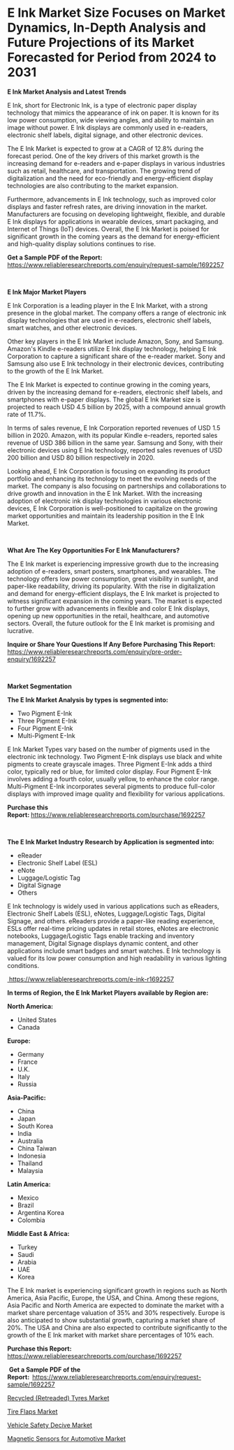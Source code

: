 <p><h1>E Ink Market Size Focuses on Market Dynamics, In-Depth Analysis and Future Projections of its Market Forecasted for Period from 2024 to 2031</h1></p><p><strong>E Ink Market Analysis and Latest Trends</strong></p>
<p><p>E Ink, short for Electronic Ink, is a type of electronic paper display technology that mimics the appearance of ink on paper. It is known for its low power consumption, wide viewing angles, and ability to maintain an image without power. E Ink displays are commonly used in e-readers, electronic shelf labels, digital signage, and other electronic devices.</p><p>The E Ink Market is expected to grow at a CAGR of 12.8% during the forecast period. One of the key drivers of this market growth is the increasing demand for e-readers and e-paper displays in various industries such as retail, healthcare, and transportation. The growing trend of digitalization and the need for eco-friendly and energy-efficient display technologies are also contributing to the market expansion.</p><p>Furthermore, advancements in E Ink technology, such as improved color displays and faster refresh rates, are driving innovation in the market. Manufacturers are focusing on developing lightweight, flexible, and durable E Ink displays for applications in wearable devices, smart packaging, and Internet of Things (IoT) devices. Overall, the E Ink Market is poised for significant growth in the coming years as the demand for energy-efficient and high-quality display solutions continues to rise.</p></p>
<p><strong>Get a Sample PDF of the Report:&nbsp;</strong> <a href="https://www.reliableresearchreports.com/enquiry/request-sample/1692257">https://www.reliableresearchreports.com/enquiry/request-sample/1692257</a></p>
<p>&nbsp;</p>
<p><strong>E Ink Major Market Players</strong></p>
<p><p>E Ink Corporation is a leading player in the E Ink Market, with a strong presence in the global market. The company offers a range of electronic ink display technologies that are used in e-readers, electronic shelf labels, smart watches, and other electronic devices.</p><p>Other key players in the E Ink Market include Amazon, Sony, and Samsung. Amazon's Kindle e-readers utilize E Ink display technology, helping E Ink Corporation to capture a significant share of the e-reader market. Sony and Samsung also use E Ink technology in their electronic devices, contributing to the growth of the E Ink Market.</p><p>The E Ink Market is expected to continue growing in the coming years, driven by the increasing demand for e-readers, electronic shelf labels, and smartphones with e-paper displays. The global E Ink Market size is projected to reach USD 4.5 billion by 2025, with a compound annual growth rate of 11.7%.</p><p>In terms of sales revenue, E Ink Corporation reported revenues of USD 1.5 billion in 2020. Amazon, with its popular Kindle e-readers, reported sales revenue of USD 386 billion in the same year. Samsung and Sony, with their electronic devices using E Ink technology, reported sales revenues of USD 200 billion and USD 80 billion respectively in 2020.</p><p>Looking ahead, E Ink Corporation is focusing on expanding its product portfolio and enhancing its technology to meet the evolving needs of the market. The company is also focusing on partnerships and collaborations to drive growth and innovation in the E Ink Market. With the increasing adoption of electronic ink display technologies in various electronic devices, E Ink Corporation is well-positioned to capitalize on the growing market opportunities and maintain its leadership position in the E Ink Market.</p></p>
<p>&nbsp;</p>
<p><strong>What Are The Key Opportunities For E Ink Manufacturers?</strong></p>
<p><p>The E Ink market is experiencing impressive growth due to the increasing adoption of e-readers, smart posters, smartphones, and wearables. The technology offers low power consumption, great visibility in sunlight, and paper-like readability, driving its popularity. With the rise in digitalization and demand for energy-efficient displays, the E Ink market is projected to witness significant expansion in the coming years. The market is expected to further grow with advancements in flexible and color E Ink displays, opening up new opportunities in the retail, healthcare, and automotive sectors. Overall, the future outlook for the E Ink market is promising and lucrative.</p></p>
<p><strong>Inquire or Share Your Questions If Any Before Purchasing This Report:</strong> <a href="https://www.reliableresearchreports.com/enquiry/pre-order-enquiry/1692257">https://www.reliableresearchreports.com/enquiry/pre-order-enquiry/1692257</a></p>
<p>&nbsp;</p>
<p><strong>Market Segmentation</strong></p>
<p><strong>The E Ink Market Analysis by types is segmented into:</strong></p>
<p><ul><li>Two Pigment E-Ink</li><li>Three Pigment E-Ink</li><li>Four Pigment E-Ink</li><li>Multi-Pigment E-Ink</li></ul></p>
<p><p>E Ink Market Types vary based on the number of pigments used in the electronic ink technology. Two Pigment E-Ink displays use black and white pigments to create grayscale images. Three Pigment E-Ink adds a third color, typically red or blue, for limited color display. Four Pigment E-Ink involves adding a fourth color, usually yellow, to enhance the color range. Multi-Pigment E-Ink incorporates several pigments to produce full-color displays with improved image quality and flexibility for various applications.</p></p>
<p><strong>Purchase this Report:&nbsp;</strong><a href="https://www.reliableresearchreports.com/purchase/1692257">https://www.reliableresearchreports.com/purchase/1692257</a></p>
<p>&nbsp;</p>
<p><strong>The E Ink Market Industry Research by Application is segmented into:</strong></p>
<p><ul><li>eReader</li><li>Electronic Shelf Label (ESL)</li><li>eNote</li><li>Luggage/Logistic Tag</li><li>Digital Signage</li><li>Others</li></ul></p>
<p><p>E Ink technology is widely used in various applications such as eReaders, Electronic Shelf Labels (ESL), eNotes, Luggage/Logistic Tags, Digital Signage, and others. eReaders provide a paper-like reading experience, ESLs offer real-time pricing updates in retail stores, eNotes are electronic notebooks, Luggage/Logistic Tags enable tracking and inventory management, Digital Signage displays dynamic content, and other applications include smart badges and smart watches. E Ink technology is valued for its low power consumption and high readability in various lighting conditions.</p></p>
<p><a href="https://www.reliableresearchreports.com/e-ink-r1692257">&nbsp;https://www.reliableresearchreports.com/e-ink-r1692257</a></p>
<p><strong>In terms of Region, the E Ink Market Players available by Region are:</strong></p>
<p>
    <p> <strong> North America: </strong>
        <ul>
            <li>United States</li>
            <li>Canada</li>
        </ul>
        </p> 
    <p> <strong> Europe: </strong>
        <ul>
            <li>Germany</li>
            <li>France</li>
            <li>U.K.</li>
            <li>Italy</li>
            <li>Russia</li>
        </ul>
        </p> 
    <p> <strong> Asia-Pacific: </strong>
        <ul>
            <li>China</li>
            <li>Japan</li>
            <li>South Korea</li>
            <li>India</li>
            <li>Australia</li>
            <li>China Taiwan</li>
            <li>Indonesia</li>
            <li>Thailand</li>
            <li>Malaysia</li>
        </ul>
        </p> 
    <p> <strong> Latin America: </strong>
        <ul>
            <li>Mexico</li>
            <li>Brazil</li>
            <li>Argentina Korea</li>
            <li>Colombia</li>
        </ul>
        </p> 
    <p> <strong> Middle East & Africa: </strong>
        <ul>
            <li>Turkey</li>
            <li>Saudi</li>
            <li>Arabia</li>
            <li>UAE</li>
            <li>Korea</li>
        </ul>
    </p>
    </p>
<p><p>The E Ink market is experiencing significant growth in regions such as North America, Asia Pacific, Europe, the USA, and China. Among these regions, Asia Pacific and North America are expected to dominate the market with a market share percentage valuation of 35% and 30% respectively. Europe is also anticipated to show substantial growth, capturing a market share of 20%. The USA and China are also expected to contribute significantly to the growth of the E Ink market with market share percentages of 10% each.</p></p>
<p><strong>Purchase this Report: </strong><a href="https://www.reliableresearchreports.com/purchase/1692257">https://www.reliableresearchreports.com/purchase/1692257</a></p>
<p>&nbsp;<strong>Get a Sample PDF of the Report:&nbsp;&nbsp;</strong><a href="https://www.reliableresearchreports.com/enquiry/request-sample/1692257">https://www.reliableresearchreports.com/enquiry/request-sample/1692257</a></p>
<p><strong></strong></p>
<p><p><a href="https://github.com/kairirfan6/Market-Research-Report-List-1/blob/main/recycled-retreaded-tyres-market.md">Recycled (Retreaded) Tyres Market</a></p><p><a href="https://github.com/nlnlwane1/Market-Research-Report-List-1/blob/main/tire-flaps-market.md">Tire Flaps Market</a></p><p><a href="https://medium.com/@millerjimk/vehicle-safety-decive-market-market-segmentation-geographical-regions-and-market-forcast-till-fd608d148080">Vehicle Safety Decive Market</a></p><p><a href="https://medium.com/@carlahoustonh51/global-magnetic-sensors-for-automotive-market-trends-insights-into-growth-opportunities-and-dd7df857e124">Magnetic Sensors for Automotive Market</a></p></p>